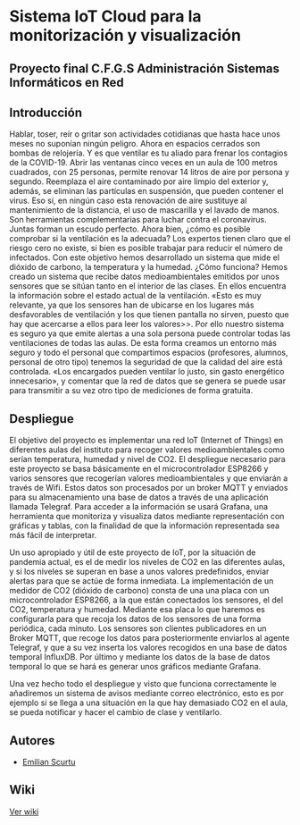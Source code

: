 # Sistema IoT Cloud para la monitorización y visualización

## Proyecto final C.F.G.S Administración Sistemas Informáticos en Red

## Introducción
Hablar, toser, reír o gritar son actividades cotidianas que hasta hace unos meses no suponían ningún peligro. Ahora en espacios cerrados son bombas de relojería. Y es que ventilar es tu aliado para frenar los contagios de la COVID-19. Abrir las ventanas cinco veces en un aula de 100 metros cuadrados, con 25 personas, permite renovar 14 litros de aire por persona y segundo. Reemplaza el aire contaminado por aire limpio del exterior y, además, se eliminan las partículas en suspensión, que pueden contener el virus. Eso sí, en ningún caso esta renovación de aire sustituye al mantenimiento de la distancia, el uso de mascarilla y el lavado de manos. Son herramientas complementarias para luchar contra el coronavirus. Juntas forman un escudo perfecto. Ahora bien, ¿cómo es posible comprobar si la ventilación es la adecuada? Los expertos tienen claro que el riesgo cero no existe, si bien es posible trabajar para reducir el número de infectados. Con este objetivo hemos desarrollado un sistema que mide el dióxido de carbono, la temperatura y la humedad. ¿Cómo funciona? Hemos creado un sistema que recibe datos medioambientales emitidos por unos sensores que se sitúan tanto en el interior de las clases. En ellos encuentra la información sobre el estado actual de la ventilación. «Esto es muy relevante, ya que los sensores han de ubicarse en los lugares más desfavorables de ventilación y los que tienen pantalla no sirven, puesto que hay que acercarse a ellos para leer los valores>>. Por ello nuestro sistema es seguro ya que emite alertas a una sola persona puede controlar todas las ventilaciones de todas las aulas. De esta forma creamos un entorno más seguro y todo el personal que compartimos espacios (profesores, alumnos, personal de otro tipo) tenemos la seguridad de que la calidad del aire está controlada. «Los encargados pueden ventilar lo justo, sin gasto energético innecesario», y comentar que la red de datos que se genera se puede usar para transmitir a su vez otro tipo de mediciones de forma gratuita.

## Despliegue
El objetivo del proyecto es implementar una red IoT (Internet of Things) en diferentes aulas del instituto para recoger valores medioambientales como serían temperatura, humedad y nivel de CO2. El despliegue necesario para este proyecto se basa básicamente en el microcontrolador ESP8266 y varios sensores que recogerían valores medioambientales y que enviarán a través de Wifi. Estos datos son procesados por un broker MQTT y enviados para su almacenamiento una base de datos a través de una aplicación llamada Telegraf. Para acceder a la información se usará Grafana, una herramienta que monitoriza y visualiza datos mediante representación con gráficas y tablas, con la finalidad de que la información representada sea más fácil de interpretar.

Un uso apropiado y útil de este proyecto de IoT, por la situación de pandemia actual, es el de medir los niveles de CO2 en las diferentes aulas, y si los niveles se superan en base a unos valores predefinidos, enviar alertas para que se actúe de forma inmediata. La implementación de un medidor de CO2 (dióxido de carbono) consta de una una placa con un microcontrolador ESP8266, a la que están conectados los sensores, el del CO2, temperatura y humedad. Mediante esa placa lo que haremos es configurarla para que recoja los datos de los sensores de una forma periódica, cada minuto. Los sensores son clientes publicadores en un Broker MQTT, que recoge los datos para posteriormente enviarlos al agente Telegraf, y que a su vez inserta los valores recogidos en una base de datos temporal InfluxDB. Por último y mediante los datos de la base de datos temporal lo que se hará es generar unos gráficos mediante Grafana.

Una vez hecho todo el despliegue y visto que funciona correctamente le añadiremos un sistema de avisos mediante correo electrónico, esto es por ejemplo si se llega a una situación en la que hay demasiado CO2 en el aula, se pueda notificar y hacer el cambio de clase y ventilarlo.


## Autores

* [Emilian Scurtu](https://github.com/escurtu696)

## Wiki

[Ver wiki](https://github.com/iesgrancapitan-proyectos/202021asir_junio_ControlCalidadAire-escurtu696/wiki)
